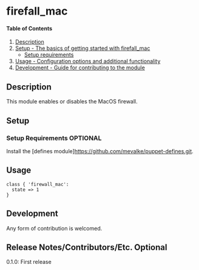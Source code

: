 # firefall_mac

#### Table of Contents

1. [Description](#description)
1. [Setup - The basics of getting started with firefall_mac](#setup)
    * [Setup requirements](#setup-requirements)
1. [Usage - Configuration options and additional functionality](#usage)
1. [Development - Guide for contributing to the module](#development)

## Description

This module enables or disables the MacOS firewall.

## Setup

### Setup Requirements **OPTIONAL**

Install the [defines module]https://github.com/mevalke/puppet-defines.git.

## Usage

```
class { 'firewall_mac':
  state => 1
}
```

## Development

Any form of contribution is welcomed.

## Release Notes/Contributors/Etc. **Optional**

0.1.0: First release